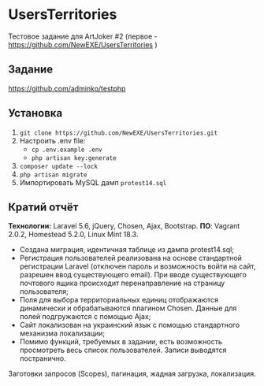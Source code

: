 # UsersTerritories
Тестовое задание для ArtJoker #2
(первое - https://github.com/NewEXE/UsersTerritories )

## Задание
https://github.com/adminko/testphp

## Установка
1. `git clone https://github.com/NewEXE/UsersTerritories.git`
2. Настроить .env file:
	- `cp .env.example .env`
	- `php artisan key:generate`
3. `composer update --lock`
4. `php artisan migrate`
5. Импортировать MySQL дамп `protest14.sql`

## Кратий отчёт
**Технологии:** Laravel 5.6, jQuery, Chosen, Ajax, Bootstrap.
**ПО**: Vagrant 2.0.2, Homestead 5.2.0, Linux Mint 18.3.
- Создана миграция, идентичная таблице из дампа protest14.sql;
- Регистрация пользователей реализована на основе стандартной регистрации Laravel (отключен пароль и возможность войти на сайт, разрешен ввод существующего email). При вводе существующего почтового ящика происходит перенаправление на страницу пользователя;
- Поля для выбора территориальных единиц отображаются динамически и обрабатываются плагином Chosen. Данные для полей подгружаются с помощью Ajax;
- Сайт локализован на украинский язык с помощью стандартного механизма локализации;
- Помимо функций, требуемых в задании, есть возможность просмотреть весь список пользователей. Записи выводятся постранично.

Заготовки запросов (Scopes), пагинация, жадная загрузка, локализация.